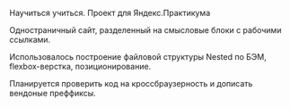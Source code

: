 Научиться учиться. Проект для Яндекс.Практикума

Одностраничный сайт, разделенный на смысловые блоки с рабочими ссылками.

Использовалось построение файловой структуры Nested по БЭМ, flexbox-верстка, позиционирование.

Планируется проверить код на кроссбраузерность и дописать вендоные преффиксы.

